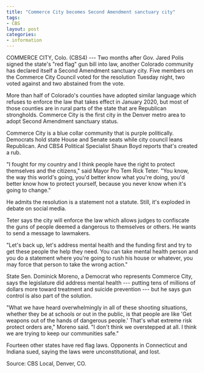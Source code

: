 ```yaml
---
title: "Commerce City becomes Second Amendment sanctuary city"
tags:
- CBS
layout: post
categories:
- information
---
```


COMMERCE CITY, Colo. (CBS4) --- Two months after Gov. Jared Polis signed the state's "red flag" gun bill into law, another Colorado community has declared itself a Second Amendment sanctuary city. Five members on the Commerce City Council voted for the resolution Tuesday night, two voted against and two abstained from the vote.

More than half of Colorado's counties have adopted similar language which refuses to enforce the law that takes effect in January 2020, but most of those counties are in rural parts of the state that are Republican strongholds. Commerce City is the first city in the Denver metro area to adopt Second Amendment sanctuary status.

Commerce City is a blue collar community that is purple politically. Democrats hold state House and Senate seats while city council leans Republican. And CBS4 Political Specialist Shaun Boyd reports that's created a rub.

"I fought for my country and I think people have the right to protect themselves and the citizens," said Mayor Pro Tem Rick Teter. "You know, the way this world's going, you'd better know what you're doing, you'd better know how to protect yourself, because you never know when it's going to change."

He admits the resolution is a statement not a statute. Still, it's exploded in debate on social media.

Teter says the city will enforce the law which allows judges to confiscate the guns of people deemed a dangerous to themselves or others. He wants to send a message to lawmakers.

"Let's back up, let's address mental health and the funding first and try to get these people the help they need. You can take mental health person and you do a statement where you're going to rush his house or whatever, you may force that person to take the wrong action."

State Sen. Dominick Moreno, a Democrat who represents Commerce City, says the legislature did address mental health --- putting tens of millions of dollars more toward treatment and suicide prevention --- but he says gun control is also part of the solution.

"What we have heard overwhelmingly in all of these shooting situations, whether they be at schools or out in the public, is that people are like 'Get weapons out of the hands of dangerous people.' That's what extreme risk protect orders are," Moreno said. "I don't think we overstepped at all. I think we are trying to keep our communities safe."

Fourteen other states have red flag laws. Opponents in Connecticut and Indiana sued, saying the laws were unconstitutional, and lost.

Source: CBS Local, Denver, CO.
